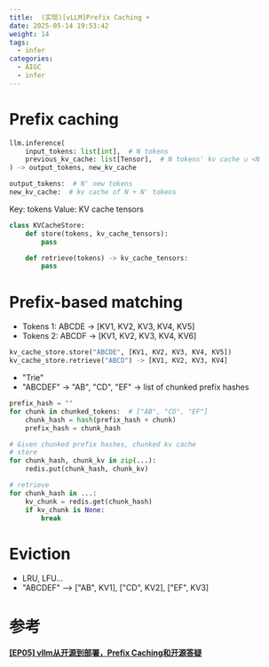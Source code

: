 ```yaml
---
title:  (实现)[vLLM]Prefix Caching + 
date: 2025-05-14 19:53:42
weight: 14
tags:
  - infer
categories: 
  - AIGC
  - infer 
---
```


<p></p>
<!-- more -->




# Prefix caching

```python
llm.inference(
    input_tokens: list[int],  # N tokens
    previous_kv_cache: list[Tensor],  # N tokens' kv cache ∪ <N
) -> output_tokens, new_kv_cache

output_tokens:  # N' new tokens
new_kv_cache:  # kv cache of N + N' tokens

```

Key: tokens
Value: KV cache tensors

```python
class KVCacheStore:
    def store(tokens, kv_cache_tensors):
        pass

    def retrieve(tokens) -> kv_cache_tensors:
        pass

```

# Prefix-based matching

- Tokens 1: ABCDE -> [KV1, KV2, KV3, KV4, KV5]
- Tokens 2: ABCDF -> [KV1, KV2, KV3, KV4, KV6]

```python
kv_cache_store.store("ABCDE", [KV1, KV2, KV3, KV4, KV5])
kv_cache_store.retrieve("ABCD") -> [KV1, KV2, KV3, KV4]

```

- "Trie"
- "ABCDEF" -> "AB", "CD", "EF" -> list of chunked prefix hashes

```python
prefix_hash = ""
for chunk in chunked_tokens:  # ["AB", "CD", "EF"]
    chunk_hash = hash(prefix_hash + chunk)
    prefix_hash = chunk_hash

# Given chunked prefix hashes, chunked kv cache
# store
for chunk_hash, chunk_kv in zip(...):
    redis.put(chunk_hash, chunk_kv)

# retrieve
for chunk_hash in ...:
    kv_chunk = redis.get(chunk_hash)
    if kv_chunk is None:
        break

```

# Eviction

- LRU, LFU...
- "ABCDEF" --> ["AB", KV1], ["CD", KV2], ["EF", KV3]

# 参考

[**[EP05] vllm从开源到部署，Prefix Caching和开源答疑**](https://www.notion.so/EP05-vllm-Prefix-Caching-1fbbfe21108480db82c8d7cb6573eb5e?pvs=21)
